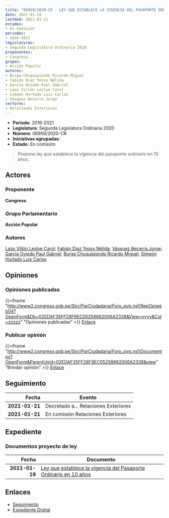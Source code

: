```yaml
---
title: "06959/2020-CR - LEY QUE ESTABLECE LA VIGENCIA DEL PASAPORTE ORDINARIO EN 10 AÑOS"
date: 2021-01-19
lastmod: 2021-01-21
estados:
- En comisión
periodos:
- 2016-2021
legislaturas:
- Segunda Legislatura Ordinaria 2020
proponentes:
- Congreso
grupos:
- Acción Popular
autores:
- Burga Chuquipiondo Ricardo Miguel
- Fabián Díaz Yessy Nélida
- García Oviedo Paul Gabriel
- Lazo Villón Leslye Carol
- Simeón Hurtado Luis Carlos
- Vásquez Becerra Jorge
sectores:
- Relaciones Exteriores
---
```

- **Periodo**: 2016-2021
- **Legislatura**: Segunda Legislatura Ordinaria 2020
- **Número**: 06959/2020-CR
- **Iniciativas agrupadas**: 
- **Estado**: En comisión

> Propone ley que establece la vigencia del pasaporte ordinario en 10 años.


## Actores

### Proponente

**Congreso**

### Grupo Parlamentario

**Acción Popular**

### Autores

[Lazo Villón Leslye Carol](mailto:mailto:llazo@congreso.gob.pe); [Fabián Díaz Yessy Nélida](mailto:mailto:yfabian@congreso.gob.pe); [Vásquez Becerra Jorge](mailto:mailto:jvasquezb@congreso.gob.pe); [García Oviedo Paul Gabriel](mailto:mailto:pgarcia@congreso.gob.pe); [Burga Chuquipiondo Ricardo Miguel](mailto:mailto:rburga@congreso.gob.pe); [Simeón Hurtado Luis Carlos](mailto:mailto:lsimeon@congreso.gob.pe)

## Opiniones

### Opiniones publicadas

{{<iframe "http://www2.congreso.gob.pe/Sicr/ParCiudadana/Foro_pvp.nsf/RepOpiweb04?OpenForm&Db=02EDAF35FF28F9EC05258662006A2338&View=yyyy&Col=zzzzz" "Opiniones publicadas" >}}
[Enlace](http://www2.congreso.gob.pe/Sicr/ParCiudadana/Foro_pvp.nsf/RepOpiweb04?OpenForm&Db=02EDAF35FF28F9EC05258662006A2338&View=yyyy&Col=zzzzz)

### Publicar opinión

{{<iframe "http://www2.congreso.gob.pe/Sicr/ParCiudadana/Foro_pvp.nsf/Documentos?OpenForm&ParentUnid=02EDAF35FF28F9EC05258662006A2338&view" "Brindar opinión" >}}
[Enlace](http://www2.congreso.gob.pe/Sicr/ParCiudadana/Foro_pvp.nsf/Documentos?OpenForm&ParentUnid=02EDAF35FF28F9EC05258662006A2338&view)


## Seguimiento

| Fecha | Evento |
|------:|--------|
| **2021-01-21** | Decretado a... Relaciones Exteriores |
| **2021-01-21** | En comisión Relaciones Exteriores |

## Expediente

### Documentos proyecto de ley

| Fecha | Documento |
|------:|-----------|
| **2021-01-19** | [Ley que establece la vigencia del Pasaporte Ordinario en 10 años](http://www.leyes.congreso.gob.pe/Documentos/2016_2021/Proyectos_de_Ley_y_de_Resoluciones_Legislativas/PL06959-20210119.pdf) |

## Enlaces

- [Seguimiento](http://www2.congreso.gob.pe/Sicr/TraDocEstProc/CLProLey2016.nsf/f7fff46988ca05b1052578e100829cc7/21e43246951d9cc805258663000331b3?OpenDocument)
- [Expediente Digital](http://www2.congreso.gob.pe/Sicr/TraDocEstProc/Expvirt_2011.nsf/visbusqptramdoc1621/06959?opendocument)

